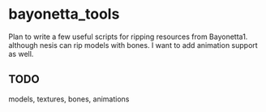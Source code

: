 # bayonetta_tools
Plan to write a few useful scripts for ripping resources from Bayonetta1.
although nesis can rip models with bones. I want to add animation support as well.

## TODO
models, textures, bones, animations
